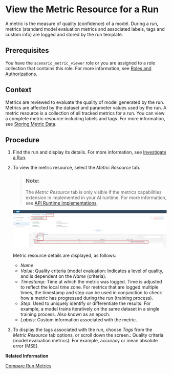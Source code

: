 <!-- loiod4f29aaeb5154b1e9f6df2766a1e2175 -->

# View the Metric Resource for a Run

A metric is the measure of quality \(confidence\) of a model. During a run, metrics \(standard model evaluation metrics and associated labels, tags and custom info\) are logged and stored by the run template.



<a name="loiod4f29aaeb5154b1e9f6df2766a1e2175__prereq_m2f_tg3_1rb"/>

## Prerequisites

You have the `scenario_metric_viewer` role or you are assigned to a role collection that contains this role. For more information, see [Roles and Authorizations](security-e4cf710.md#loio4ef8499d7a4945ec854e3b4590830bcc).



## Context

Metrics are reviewed to evaluate the quality of model generated by the run. Metrics are affected by the dataset and parameter values used by the run. A metric resource is a collection of all tracked metrics for a run. You can view a complete metric resource including labels and tags. For more information, see [Storing Metric Data](https://help.sap.com/viewer/2d6c5984063c40a59eda62f4a9135bee/CLOUD/en-US/ab04f048da444d13bae08214c9d40e12.html).



## Procedure

1.  Find the run and display its details. For more information, see [Investigate a Run](investigate-a-run-e479244.md).

2.  To view the metric resource, select the *Metric Resource* tab.

    > ### Note:  
    > The *Metric Resource* tab is only visible if the metrics capabilities extension in implemented in your AI runtime. For more information, see [API Runtime Implementations](https://help.sap.com/docs/sap-ai-core/sap-ai-core-service-guide/about-ai-api).

    ![Run details with Metric Resource tab selected and key fields highlighted.](images/Image_AIL_FE_All_Run_Metric_Resource_2e99401.png)

    Metric resource details are displayed, as follows:

    -   *Name*
    -   *Value*: Quality criteria \(model evaluation: Indicates a level of quality, and is dependent on the *Name* \(criteria\).
    -   *Timestamp*: Time at which the metric was logged. Time is adjusted to reflect the local time zone. For metrics that are logged multiple times, the timestamp and step can be used in conjunction to check how a metric has progressed during the run \(training process\).
    -   *Step*: Used to uniquely identify or differentiate the results. For example, a model trains iteratively on the same dataset in a single training process. Also known as an epoch.
    -   *Labels*: Custom information associated with the metric.

3.  To display the tags associated with the run, choose *Tags* from the *Metric Resource* tab options, or scroll down the screen.: Quality criteria \(model evaluation metrics\). For example, accuracy or mean absolute error \(MSE\).


**Related Information**  


[Compare Run Metrics](compare-run-metrics-0255655.md "You compare metrics for runs to determine which configuration parameters result in optimum results.")

